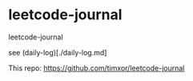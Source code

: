 # leetcode-journal
leetcode-journal

see (daily-log)[./daily-log.md]


This repo: https://github.com/timxor/leetcode-journal
